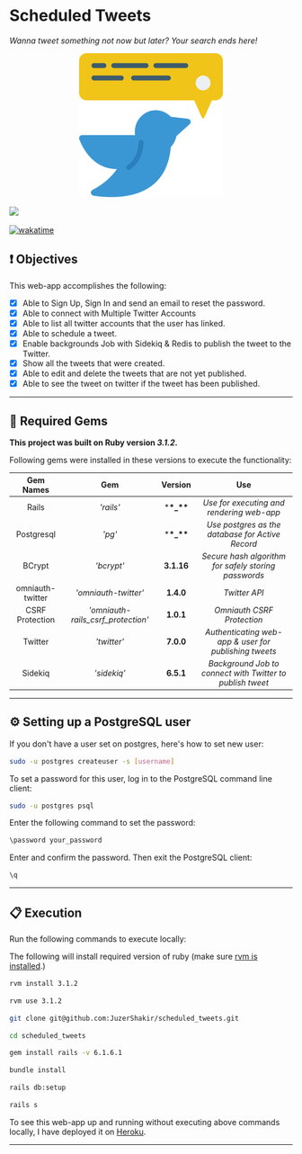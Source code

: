# Scheduled Tweets

_Wanna tweet something not now but later? Your search ends here!_

<div align="center">
  <img src="public/project_logo.png" />
</div>

![](https://visitor-badge-reloaded.herokuapp.com/badge?page_id=juzershakir.scheduled_tweets&color=000000&lcolor=000000&style=for-the-badge&logo=Github)

<a href="https://wakatime.com/badge/user/ccef187f-4308-4666-920d-d0a9a07d713a/project/797d96e7-919f-4407-823e-a9abb0f760b7"><img src="https://wakatime.com/badge/user/ccef187f-4308-4666-920d-d0a9a07d713a/project/797d96e7-919f-4407-823e-a9abb0f760b7.svg" alt="wakatime"></a>

## ❗ Objectives

This web-app accomplishes the following:

- [x] Able to Sign Up, Sign In and send an email to reset the password.
- [x] Able to connect with Multiple Twitter Accounts
- [x] Able to list all twitter accounts that the user has linked.
- [x] Able to schedule a tweet.
- [x] Enable backgrounds Job with Sidekiq & Redis to publish the tweet to the Twitter.
- [x] Show all the tweets that were created.
- [x] Able to edit and delete the tweets that are not yet published.
- [x] Able to see the tweet on twitter if the tweet has been published.

---

## 💎 Required Gems

**This project was built on Ruby version _3.1.2_.**

Following gems were installed in these versions to execute the functionality:

|  **Gem Names**   |              **Gem**               |  **Version**   |                          **Use**                          |
| :--------------: | :--------------------------------: | :------------: | :-------------------------------------------------------: |
|      Rails       |             _'rails'_              | \***\*\_\*\*** |         _Use for executing and rendering web-app_         |
|    Postgresql    |               _'pg'_               | \***\*\_\*\*** |     _Use postgres as the database for Active Record_      |
|      BCrypt      |             _'bcrypt'_             |   **3.1.16**   |   _Secure hash algorithm for safely storing passwords_    |
| omniauth-twitter |        _'omniauth-twitter'_        |   **1.4.0**    |                       _Twitter API_                       |
| CSRF Protection  | _'omniauth-rails_csrf_protection'_ |   **1.0.1**    |                _Omniauth CSRF Protection_                 |
|     Twitter      |            _'twitter'_             |   **7.0.0**    |   _Authenticating web-app & user for publishing tweets_   |
|     Sidekiq      |            _'sidekiq'_             |   **6.5.1**    | _Background Job to connect with Twitter to publish tweet_ |

---

## ⚙️ Setting up a PostgreSQL user

If you don't have a user set on postgres, here's how to set new user:

```bash
sudo -u postgres createuser -s [username]
```

To set a password for this user, log in to the PostgreSQL command line client:

```bash
sudo -u postgres psql
```

Enter the following command to set the password:

```bash
\password your_password
```

Enter and confirm the password. Then exit the PostgreSQL client:

```bash
\q
```

---

## 📋 Execution

Run the following commands to execute locally:

The following will install required version of ruby (make sure [rvm is installed](https://rvm.io/rvm/install).)

```bash
rvm install 3.1.2
```

```bash
rvm use 3.1.2
```

```bash
git clone git@github.com:JuzerShakir/scheduled_tweets.git
```

```bash
cd scheduled_tweets
```

```bash
gem install rails -v 6.1.6.1
```

```bash
bundle install
```

```bash
rails db:setup
```

```bash
rails s
```

To see this web-app up and running without executing above commands locally,
I have deployed it on [Heroku](https://__name__.herokuapp.com/).

---
